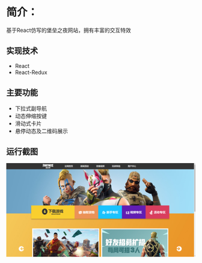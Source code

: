 # 简介：
基于React仿写的堡垒之夜网站，拥有丰富的交互特效 
## 实现技术
* React
* React-Redux
## 主要功能
* 下拉式副导航
* 动态伸缩按键
* 滑动式卡片
* 悬停动态及二维码展示
## 运行截图
![](https://github.com/shencss/ReactDemo/raw/master/fortnite-website/src/screenshot/fortnite.png)